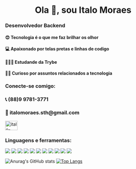 <h1 align="center">Ola 👋, sou Italo Moraes</h1>
<h3 align="left">Desenvolvedor Backend</h3>

<h4 align="left">😍 Tecnologia é o que me faz brilhar os olhor</h3>
<h4 align="left">💻 Apaixonado por telas pretas e linhas de codigo</h3>
<h4 align="left">👨🏼‍🎓 Estudande da Trybe</h3>
<h4 align="left">🕵🏼 Curioso por assuntos relacionados a tecnologia</h3>

<h3 align="left">Conecte-se comigo:</h3>
<p align="left">
<h3>📞 (88)9 9781-3771 </h3>
<h3>📧 italomoraes.sth@gmail.com </h3>
<a href="https://linkedin.com/in/italo-moraess" target="blank"><img align="center" src="https://raw.githubusercontent.com/rahuldkjain/github-profile-readme-generator/master/src/images/icons/Social/linked-in-alt.svg" alt="italo-moraess" height="30" width="40" /></a>
</p>

<h3 align="left">Linguagens e ferramentas:</h3>
<p align="left" style="display=flex">
  <a href=""><img src="https://skillicons.dev/icons?i=nodejs" /></a>
  <a href=""><img src="https://skillicons.dev/icons?i=git" /></a>
  <a href=""><img src="https://skillicons.dev/icons?i=docker" /></a>
  <a href=""><img src="https://skillicons.dev/icons?i=github" /></a>
  <a href=""><img src="https://skillicons.dev/icons?i=heroku" /></a>
  <a href=""><img src="https://skillicons.dev/icons?i=js" /></a>
  <a href=""><img src="https://skillicons.dev/icons?i=tsl" /></a>
  <a href=""><img src="https://skillicons.dev/icons?i=linux" /></a>
  <a href=""><img src="https://skillicons.dev/icons?i=mongodb" /></a>
  <a href=""><img src="https://skillicons.dev/icons?i=vscode" /></a>
  <a href=""><img src="https://skillicons.dev/icons?i=mysql" /></a>
</p>


![Anurag's GitHub stats](https://github-readme-stats.vercel.app/api?username=italomoraess&show_icons=true&theme=radical)
[![Top Langs](https://github-readme-stats.vercel.app/api/top-langs/?username=italomoraess&layout=compact&theme=dark)](https://github.com/anuraghazra/github-readme-stats)
